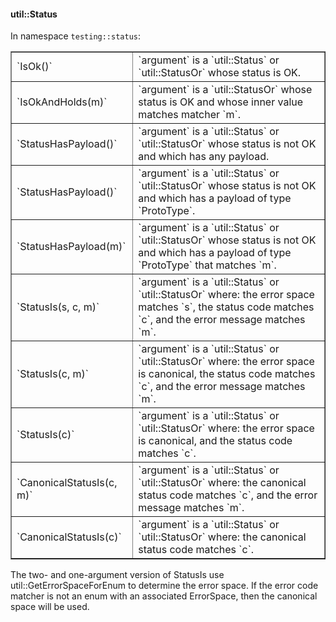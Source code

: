 #### util::Status

In namespace `testing::status`:

<a name="table22"></a>
<table border="1" cellspacing="0" cellpadding="1">
  <tr>
    <td> `IsOk()` </td>
    <td> `argument` is a `util::Status` or `util::StatusOr<T>` whose status is OK. </td>
  </tr>
  <tr>
    <td> `IsOkAndHolds(m)` </td>
    <td> `argument` is a `util::StatusOr<T>` whose status is OK and whose inner value matches matcher `m`. </td>
  </tr>
  <tr>
    <td> `StatusHasPayload()` </td>
    <td> `argument` is a `util::Status` or `util::StatusOr<T>` whose status is not OK and which has any payload. </td>
  </tr>
  <tr>
    <td> `StatusHasPayload<ProtoType>()` </td>
    <td> `argument` is a `util::Status` or `util::StatusOr<T>` whose status is not OK and which has a payload of type `ProtoType`. </td>
  </tr>
  <tr>
    <td> `StatusHasPayload<ProtoType>(m)` </td>
    <td> `argument` is a `util::Status` or `util::StatusOr<T>` whose status is not OK and which has a payload of type `ProtoType` that matches `m`. </td>
  </tr>
  <tr>
    <td> `StatusIs(s, c, m)` </td>
    <td> `argument` is a `util::Status` or `util::StatusOr<T>` where: the error space matches `s`, the status code matches `c`, and the error message matches `m`. </td>
  </tr>
  <tr>
    <td> `StatusIs(c, m)` </td>
    <td> `argument` is a `util::Status` or `util::StatusOr<T>` where: the error space is canonical, the status code matches `c`, and the error message matches `m`. </td>
  </tr>
  <tr>
    <td> `StatusIs(c)` </td>
    <td> `argument` is a `util::Status` or `util::StatusOr<T>` where: the error space is canonical, and the status code matches `c`. </td>
  </tr>
  <tr>
    <td> `CanonicalStatusIs(c, m)` </td>
    <td> `argument` is a `util::Status` or `util::StatusOr<T>` where: the canonical status code matches `c`, and the error message matches `m`. </td>
  </tr>
  <tr>
    <td> `CanonicalStatusIs(c)` </td>
    <td> `argument` is a `util::Status` or `util::StatusOr<T>` where: the canonical status code matches `c`. </td>
  </tr>
</table>

The two- and one-argument version of StatusIs use util::GetErrorSpaceForEnum to
determine the error space. If the error code matcher is not an enum with an
associated ErrorSpace, then the canonical space will be used.
